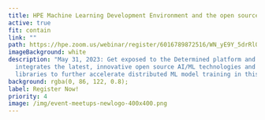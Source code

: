 ```yaml
---
title: HPE Machine Learning Development Environment and the open source ML advantage
active: true
fit: contain
link: ""
path: https://hpe.zoom.us/webinar/register/6016789872516/WN_yE9Y_5drRlOycA-XMlD_9g
imageBackground: white
description: "May 31, 2023: Get exposed to the Determined platform and how it
  integrates the latest, innovative open source AI/ML technologies and new
  libraries to further accelerate distributed ML model training in this meetup."
background: rgba(0, 86, 122, 0.8);
label: Register Now!
priority: 4
image: /img/event-meetups-newlogo-400x400.png
---
```

